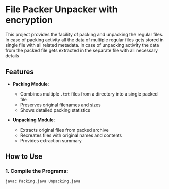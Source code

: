 # File Packer Unpacker with encryption

This project provides the facility of packing and unpacking the regular files.
In case of packing activity all the data of multiple regular files gets stored in single file with all
related metadata.
In case of unpacking activity the data from the packed file gets extracted in the separate file
with all necessary details

## Features

- **Packing Module**:
  - Combines multiple `.txt` files from a directory into a single packed file
  - Preserves original filenames and sizes
  - Shows detailed packing statistics

- **Unpacking Module**:
  - Extracts original files from packed archive
  - Recreates files with original names and contents
  - Provides extraction summary

## How to Use

### 1. Compile the Programs:
```bash
javac Packing.java Unpacking.java
